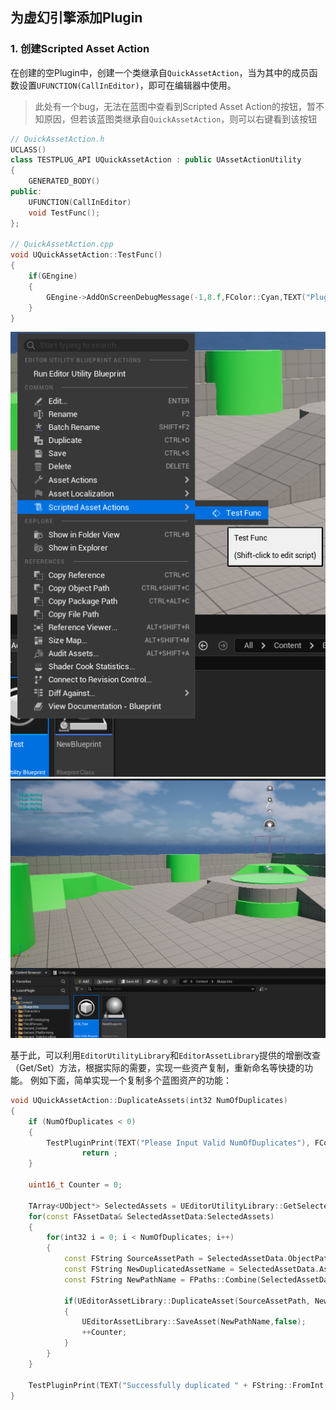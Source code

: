 ## 为虚幻引擎添加Plugin
### 1. 创建Scripted Asset Action
在创建的空Plugin中，创建一个类继承自`QuickAssetAction`，当为其中的成员函数设置`UFUNCTION(CallInEditor)`，即可在编辑器中使用。

> 此处有一个bug，无法在蓝图中查看到Scripted Asset Action的按钮，暂不知原因，但若该蓝图类继承自`QuickAssetAction`，则可以右键看到该按钮


```cpp
// QuickAssetAction.h
UCLASS()
class TESTPLUG_API UQuickAssetAction : public UAssetActionUtility
{
	GENERATED_BODY()
public:
	UFUNCTION(CallInEditor)
	void TestFunc();
};

// QuickAssetAction.cpp
void UQuickAssetAction::TestFunc()
{
	if(GEngine)
	{
		GEngine->AddOnScreenDebugMessage(-1,8.f,FColor::Cyan,TEXT("Plugin Working"));
	}
}

```
![alt text](image-plugin002.png)
![alt text](image-plugin001.png)

基于此，可以利用`EditorUtilityLibrary`和`EditorAssetLibrary`提供的增删改查（Get/Set）方法，根据实际的需要，实现一些资产复制，重新命名等快捷的功能。
例如下面，简单实现一个复制多个蓝图资产的功能：
```cpp
void UQuickAssetAction::DuplicateAssets(int32 NumOfDuplicates)
{
	if (NumOfDuplicates < 0)
	{
		TestPluginPrint(TEXT("Please Input Valid NumOfDuplicates"), FColor::Red);
                return ;
	}

	uint16_t Counter = 0;
	
	TArray<UObject*> SelectedAssets = UEditorUtilityLibrary::GetSelectedAssets();
	for(const FAssetData& SelectedAssetData:SelectedAssets)
	{
		for(int32 i = 0; i < NumOfDuplicates; i++)
		{
			const FString SourceAssetPath = SelectedAssetData.ObjectPath.ToString();
			const FString NewDuplicatedAssetName = SelectedAssetData.AssetName.ToString() + TEXT("_") + FString::FromInt(i+1);
			const FString NewPathName = FPaths::Combine(SelectedAssetData.PackagePath.ToString(), NewDuplicatedAssetName);

			if(UEditorAssetLibrary::DuplicateAsset(SourceAssetPath, NewPathName))
			{	
				UEditorAssetLibrary::SaveAsset(NewPathName,false);
				++Counter;
			}
		}
	}

	TestPluginPrint(TEXT("Successfully duplicated " + FString::FromInt(Counter) + " files"), FColor::Green);
}

```